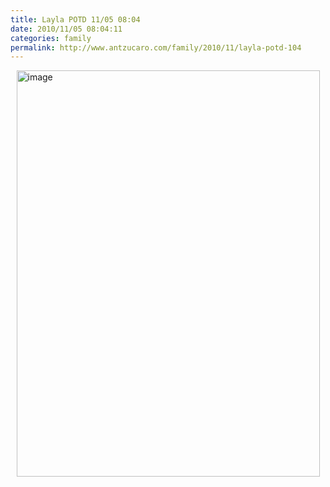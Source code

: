 ```yaml
---
title: Layla POTD 11/05 08:04
date: 2010/11/05 08:04:11
categories: family
permalink: http://www.antzucaro.com/family/2010/11/layla-potd-104
---
```

<img src="http://media.antzucaro.com/uploads/2011/02/IMG_20101105_080411.jpg" width="485px" height="650px" alt="image" style="display: block; margin-right: auto; margin-left: auto;">